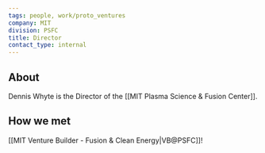 ```yaml
---
tags: people, work/proto_ventures
company: MIT
division: PSFC
title: Director
contact_type: internal
---
```

## About
Dennis Whyte is the Director of the [[MIT Plasma Science & Fusion Center]].
## How we met
[[MIT Venture Builder - Fusion & Clean Energy|VB@PSFC]]!
